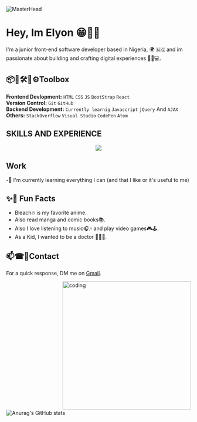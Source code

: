 ![MasterHead](https://images-wixmp-ed30a86b8c4ca887773594c2.wixmp.com/f/6fe91322-e36d-4aca-8d83-41904f9e429f/df3kllr-32b45386-cb0b-4d18-8614-d9c5c5349294.gif?token=eyJ0eXAiOiJKV1QiLCJhbGciOiJIUzI1NiJ9.eyJzdWIiOiJ1cm46YXBwOjdlMGQxODg5ODIyNjQzNzNhNWYwZDQxNWVhMGQyNmUwIiwiaXNzIjoidXJuOmFwcDo3ZTBkMTg4OTgyMjY0MzczYTVmMGQ0MTVlYTBkMjZlMCIsIm9iaiI6W1t7InBhdGgiOiJcL2ZcLzZmZTkxMzIyLWUzNmQtNGFjYS04ZDgzLTQxOTA0ZjllNDI5ZlwvZGYza2xsci0zMmI0NTM4Ni1jYjBiLTRkMTgtODYxNC1kOWM1YzUzNDkyOTQuZ2lmIn1dXSwiYXVkIjpbInVybjpzZXJ2aWNlOmZpbGUuZG93bmxvYWQiXX0.wXPGXM3Wy0nOUVmXi1d-CT031ZTvMjTdTsvYShmMXTY)
# Hey, Im Elyon 😁🖐🏾
I'm a junior front-end software developer based in Nigeria, 🌍 🇳🇬 and im passionate about building and crafting digital experiences 🔨✨💻.

## 📦🔨🛠🧱⚙Toolbox
**Frontend Devlopment:** `HTML` `CSS` `JS` `BootStrap` `React` </br>
**Version Control:** `Git` `GitHub` </br>
**Backend Development:** `Currently learnig` `Javascript` `jQuery` And `AJAX` </br>
**Others:** `StackOverflow` `Visual Studio` `CodePen` `Atom` 

## SKILLS AND EXPERIENCE
<p align="center">
  <a href="https://skillicons.dev">
    <img src="https://skillicons.dev/icons?i=html,css,git,github,js,react,stackoverflow,vscode,windows,linkedin,codepen,cpp,bootstrap,atom,gmail" />
  </a>
</p>

## Work
-🌱 I'm currently learning everything I can (and that I like or it's useful to me)

## ✨🌟 Fun Facts 
- Bleach🔥 is my favorite anime.
- Also read manga and comic books📚.
- Also I love listening to music🎧🎶 and play video games🎮🕹.
- As a Kid, I wanted to be a doctor 👨🏾‍⚕️.

## 📫☎📧Contact
 For a quick response, DM me on [Gmail](https://mail.google.com/mail/u/0/#inbox?compose=new). 

<img align="right" alt="coding" width="350" src="https://i.pinimg.com/originals/31/c0/89/31c089634e0f43ee79966ee72235cb74.gif">

![Anurag's GitHub stats](https://github-readme-stats.vercel.app/api?username=Lawani-EJ&show_icons=true&bg_color=00000000)
